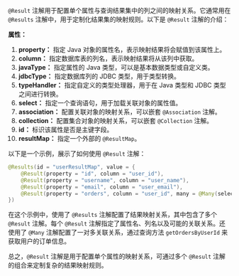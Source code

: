 `@Result` 注解用于配置单个属性与查询结果集中的列之间的映射关系。它通常用在 `@Results` 注解中，用于定制化结果集的映射规则。以下是 `@Result` 注解的介绍：

**属性：**

1.  **property：** 指定 Java 对象的属性名，表示映射结果将会赋值到该属性上。 
2.  **column：** 指定数据库表的列名，表示映射结果将从该列中获取。 
3.  **javaType：** 指定属性的 Java 类型，可以是基本数据类型或自定义类。 
4.  **jdbcType：** 指定数据库列的 JDBC 类型，用于类型转换。 
5.  **typeHandler：** 指定自定义的类型处理器，用于在 Java 类型和 JDBC 类型之间进行转换。 
6.  **select：** 指定一个查询语句，用于加载关联对象的属性值。 
7.  **association：** 配置关联对象的映射关系，可以嵌套 `@Association` 注解。 
8.  **collection：** 配置集合对象的映射关系，可以嵌套 `@Collection` 注解。 
9.  **id：** 标识该属性是否是主键字段。 
10.  **resultMap：** 指定一个外部的 `@ResultMap`。 

以下是一个示例，展示了如何使用 `@Result` 注解：

```java
@Results(id = "userResultMap", value = {
    @Result(property = "id", column = "user_id"),
    @Result(property = "username", column = "user_name"),
    @Result(property = "email", column = "user_email"),
    @Result(property = "orders", column = "user_id", many = @Many(select = "com.example.OrderMapper.getOrdersByUserId"))
})
```

在这个示例中，使用了 `@Results` 注解配置了结果映射关系，其中包含了多个 `@Result` 注解。每个 `@Result` 注解指定了属性名、列名以及可能的关联关系。还使用了 `@Many` 注解配置了一对多关联关系，通过查询方法 `getOrdersByUserId` 来获取用户的订单信息。

总之，`@Result` 注解是用于配置单个属性的映射关系，可通过多个 `@Result` 注解的组合来定制复杂的结果映射规则。
